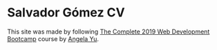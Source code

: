 # Salvador Gómez CV

This site was made by following [The Complete 2019 Web Development Bootcamp](https://www.udemy.com/course/the-complete-web-development-bootcamp/) course by [Angela Yu](https://www.udemy.com/user/4b4368a3-b5c8-4529-aa65-2056ec31f37e/).
